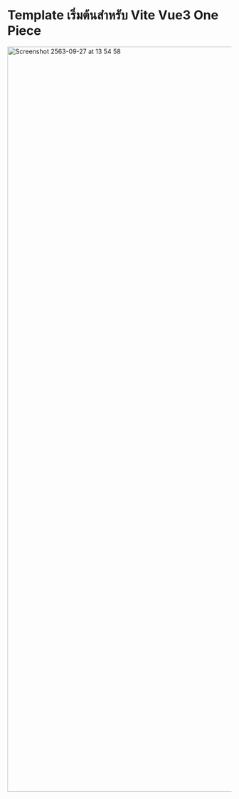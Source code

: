 # Template เริ่มต้นสำหรับ Vite Vue3 One Piece


<img width="1677" alt="Screenshot 2563-09-27 at 13 54 58" src="https://user-images.githubusercontent.com/1311673/94358145-1410bd80-00c9-11eb-9cad-aecce6145b6b.png">
